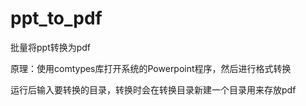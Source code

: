 # ppt_to_pdf
批量将ppt转换为pdf



原理：使用comtypes库打开系统的Powerpoint程序，然后进行格式转换



运行后输入要转换的目录，转换时会在转换目录新建一个目录用来存放pdf

